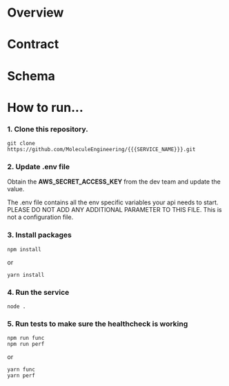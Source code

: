 # Overview


# Contract


# Schema


# How to run...

### 1. Clone this repository.

```
git clone https://github.com/MoleculeEngineering/{{{SERVICE_NAME}}}.git
```

### 2. Update .env file 

Obtain the **AWS_SECRET_ACCESS_KEY** from the dev team and update the value. 

The .env file contains all the env specific variables your api needs to start.
PLEASE DO NOT ADD ANY ADDITIONAL PARAMETER TO THIS FILE. This is not a configuration file.


### 3. Install packages

```
npm install 
```
or
```
yarn install
```

### 4. Run the service

```
node .
```

### 5. Run tests to make  sure the healthcheck is working

```
npm run func
npm run perf
```
or
```
yarn func
yarn perf
```



